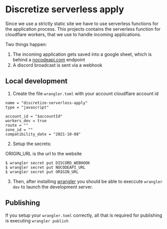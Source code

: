 # Discretize serverless apply

Since we use a strictly static site we have to use serverless functions for the application process. This projects contains the serverless function for cloudflare workers, that we use to handle incoming applications.

Two things happen:

1. The incoming application gets saved into a google sheet, which is behind a [nocodeapi.com](https://nocodeapi.com) endpoint
2. A discord broadcast is sent via a webhook

## Local development

1. Create the file `wrangler.toml` with your account cloudflare account id

```
name = "discretize-serverless-apply"
type = "javascript"

account_id = "$accountId"
workers_dev = true
route = ""
zone_id = ""
compatibility_date = "2021-10-08"
```

2. Setup the secrets:

ORIGIN_URL is the url to the website

```
$ wrangler secret put DISCORD_WEBHOOK
$ wrangler secret put NOCODEAPI_URL
$ wrangler secret put ORIGIN_URL
```

3.  Then, after installing [wrangler](https://developers.cloudflare.com/workers/get-started/) you should be able to execcute `wrangler dev` to launch the development server.

## Publishing

If you setup your `wrangler.toml` correctly, all that is required for publishing is executing `wrangler publish`

